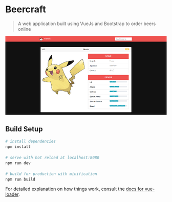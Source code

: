 # Beercraft

> A web application built using VueJs and Bootstrap to order beers online

![alt text](https://github.com/spratap124/Pokedex/blob/master/public/Details.png)

## Build Setup

``` bash
# install dependencies
npm install

# serve with hot reload at localhost:8080
npm run dev

# build for production with minification
npm run build
```

For detailed explanation on how things work, consult the [docs for vue-loader](http://vuejs.github.io/vue-loader).

